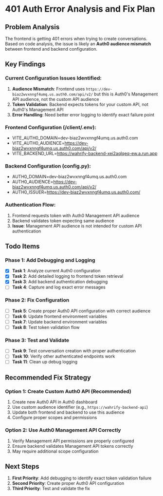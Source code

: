 # 401 Auth Error Analysis and Fix Plan

## Problem Analysis
The frontend is getting 401 errors when trying to create conversations. Based on code analysis, the issue is likely an **Auth0 audience mismatch** between frontend and backend configuration.

## Key Findings

### Current Configuration Issues Identified:
1. **Audience Mismatch**: Frontend uses `https://dev-biaz2wvxnngf4umq.us.auth0.com/api/v2/` but this is Auth0's Management API audience, not the custom API audience
2. **Token Validation**: Backend expects tokens for your custom API, not Auth0's Management API
3. **Error Handling**: Need better error logging to identify exact failure point

### Frontend Configuration (/client/.env):
- VITE_AUTH0_DOMAIN=dev-biaz2wvxnngf4umq.us.auth0.com
- VITE_AUTH0_AUDIENCE=https://dev-biaz2wvxnngf4umq.us.auth0.com/api/v2/
- VITE_BACKEND_URL=https://wahrify-backend-xei2aqlqeq-ew.a.run.app

### Backend Configuration (config.py):
- AUTH0_DOMAIN=dev-biaz2wvxnngf4umq.us.auth0.com
- AUTH0_AUDIENCE=https://dev-biaz2wvxnngf4umq.us.auth0.com/api/v2/
- AUTH0_ISSUER=https://dev-biaz2wvxnngf4umq.us.auth0.com/

### Authentication Flow:
1. Frontend requests token with Auth0 Management API audience
2. Backend validates token expecting same audience
3. **Issue**: Management API audience is not intended for custom API authentication

## Todo Items

### Phase 1: Add Debugging and Logging
- [x] **Task 1**: Analyze current Auth0 configuration
- [x] **Task 2**: Add detailed logging to frontend token retrieval
- [x] **Task 3**: Add backend authentication debugging
- [ ] **Task 4**: Capture and log exact error messages

### Phase 2: Fix Configuration
- [ ] **Task 5**: Create proper Auth0 API configuration with correct audience
- [ ] **Task 6**: Update frontend environment variables
- [ ] **Task 7**: Update backend environment variables
- [ ] **Task 8**: Test token validation flow

### Phase 3: Test and Validate
- [ ] **Task 9**: Test conversation creation with proper authentication
- [ ] **Task 10**: Verify other authenticated endpoints work
- [ ] **Task 11**: Clean up debug logging

## Recommended Fix Strategy

### Option 1: Create Custom Auth0 API (Recommended)
1. Create new Auth0 API in Auth0 dashboard
2. Use custom audience identifier (e.g., `https://wahrify-backend-api`)
3. Update both frontend and backend to use this audience
4. Configure proper scopes and permissions

### Option 2: Use Auth0 Management API Correctly
1. Verify Management API permissions are properly configured
2. Ensure backend validates Management API tokens correctly
3. May require additional scope configuration

## Next Steps
1. **First Priority**: Add debugging to identify exact token validation failure
2. **Second Priority**: Create proper Auth0 API configuration
3. **Third Priority**: Test and validate the fix